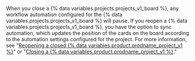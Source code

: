 When you close a {% data variables.projects.projects_v1_board %}, any workflow automation configured for the {% data variables.projects.projects_v1_board %} will pause. If you reopen a {% data variables.projects.projects_v1_board %}, you have the option to sync automation, which updates the position of the cards on the board according to the automation settings configured for the project. For more information, see "[Reopening a closed {% data variables.product.prodname_project_v1 %}](/articles/reopening-a-closed-project-board)" or "[Closing a {% data variables.product.prodname_project_v1 %}](/articles/closing-a-project-board)."
